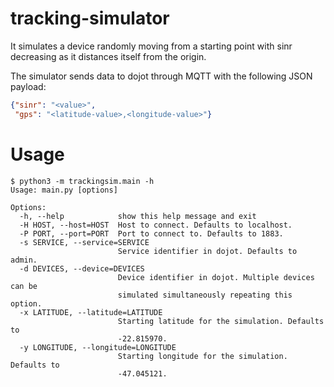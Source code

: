 # tracking-simulator
It simulates a device randomly moving from a starting point with sinr decreasing as
it distances itself from the origin.

The simulator sends data to dojot through MQTT with the following JSON payload:

```json
{"sinr": "<value>",
 "gps": "<latitude-value>,<longitude-value>"}
```

# Usage

```
$ python3 -m trackingsim.main -h
Usage: main.py [options]

Options:
  -h, --help            show this help message and exit
  -H HOST, --host=HOST  Host to connect. Defaults to localhost.
  -P PORT, --port=PORT  Port to connect to. Defaults to 1883.
  -s SERVICE, --service=SERVICE
                        Service identifier in dojot. Defaults to admin.
  -d DEVICES, --device=DEVICES
                        Device identifier in dojot. Multiple devices can be
                        simulated simultaneously repeating this option.
  -x LATITUDE, --latitude=LATITUDE
                        Starting latitude for the simulation. Defaults to
                        -22.815970.
  -y LONGITUDE, --longitude=LONGITUDE
                        Starting longitude for the simulation. Defaults to
                        -47.045121.
```